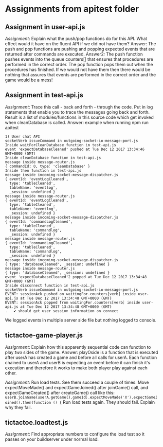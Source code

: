 # Assignments from apitest folder

## Assignment in user-api.js 
*Assignment*: Explain what the push/pop functions do for this API. What effect would it have on the fluent API if we did not have them?
Answer: The push and pop functions are pushing and popping expected events that are returned after commands are executed.
Answer2: The push function pushes events into the queue counters[] that ensures that procedures are performed in the correct order. The pop function pops them out when the procedures has finished. If we would not have them then there would be nothing that assures that events are performed in the correct order and the game would be a mess!

## Assignment in test-api.js
*Assignment*: Trace this call - back and forth - through the code.
Put in log statements that enable you to trace the messages going back and forth.
Result is a list of modules/functions in this source code which get invoked when cleanDatabase is called.
Answer: example when running npm run apitest
```
1) User chat API
socketVerb issueCommand in outgoing-socket-io-message-port.js
Inside waitForCleanDatabase function in test-api.js
event 'expectDatabaseCleaned' pushed at Tue Dec 12 2017 13:34:46 GMT+0000 (GMT)
Inside cleanDatabase function in test-api.js
message inside message-router.js
{ commandId: 0, type: 'cleanDatabase' }
Inside then function in test-api.js
message inside incoming-socket-message-dispatcher.js
{ eventId: 'eventLogCleaned',
  type: 'tableCleaned',
  tableName: 'eventlog',
  _session: undefined }
message inside message-router.js
{ eventId: 'eventLogCleaned',
  type: 'tableCleaned',
  tableName: 'eventlog',
  _session: undefined }
message inside incoming-socket-message-dispatcher.js
{ eventId: 'commandLogCleaned',
  type: 'tableCleaned',
  tableName: 'commandlog',
  _session: undefined }
message inside message-router.js
{ eventId: 'commandLogCleaned',
  type: 'tableCleaned',
  tableName: 'commandlog',
  _session: undefined }
message inside incoming-socket-message-dispatcher.js
{ type: 'databaseCleaned', _session: undefined }
message inside message-router.js
{ type: 'databaseCleaned', _session: undefined }
event 'expectDatabaseCleaned'2 popped at Tue Dec 12 2017 13:34:48 GMT+0000 (GMT)
Inside disconnect function in test-api.js
socketVerb issueCommand in outgoing-socket-io-message-port.js
EVENT: sessionAck pushed on waitingFor.counters[verb] inside user-api.js at Tue Dec 12 2017 13:34:48 GMT+0000 (GMT)
EVENT: sessionAck popped from waitingFor.counters[verb] inside user-api.js at Tue Dec 12 2017 13:34:48 GMT+0000 (GMT)
.   ✔ should get user session information on connect
```
We logged events in multiple server side file but nothing logged to console.
## tictactoe-game-player.js
*Assignment*: Explain how this apparently sequential code can function to play *two* sides of the game.
Answer: playOside is a function that is executed after userA has created a game and before all calls for userA. Each function chained to userA and userB is expecting an event before it can finish it's execution and therefore it works to make both player play against each other.

*Assignment*: Run load tests. See them succeed a couple of times. 
Move expectMoveMade() and expectGameJoined() after joinGame() call, and expectGameCreated() after createGame() call like this: 
```userB.joinGame(userA.getGame().gameId).expectMoveMade('X').expectGameJoined().then(function () {```
Run load tests again. They should fail. Explain why they fail.

## tictactoe.loadtest.js
*Assignment*: Find appropriate numbers to configure the load test so it passes on your buildserver under normal load.
